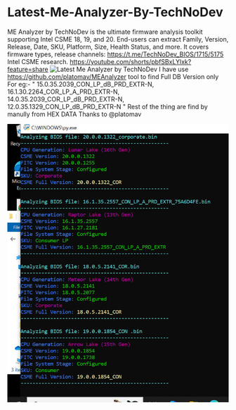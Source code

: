 # Latest-Me-Analyzer-By-TechNoDev
ME Analyzer by TechNoDev is the ultimate firmware analysis toolkit supporting Intel CSME 18, 19, and 20. End-users can extract Family, Version, Release, Date, SKU, Platform, Size, Health Status, and more. It covers firmware types, release channels: https://t.me/TechNoDev_BIOS/1715/5175  Intel CSME research. https://youtube.com/shorts/pbfSBxLYlxk?feature=share
![Latest Me Analyzer by TechNoDev](https://github.com/user-attachments/assets/d5a90d3f-99f3-4803-b5e7-82c251151263)
I have use https://github.com/platomav/MEAnalyzer tool to find Full DB Version  only
For eg:- 
"
15.0.35.2039_CON_LP_dB_PRD_EXTR-N,
16.1.30.2264_COR_LP_A_PRD_EXTR-N,
14.0.35.2039_COR_LP_dB_PRD_EXTR-N,
12.0.35.1329_CON_LP_dB_PRD_EXTR-N
"
Rest of the thing are find by manully from HEX DATA
Thanks to @platomav


![MEA++ Latest MEA support CSE ME v18, v19, v20++](MEA++.jpg)


